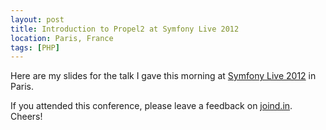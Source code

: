 ```yaml
---
layout: post
title: Introduction to Propel2 at Symfony Live 2012
location: Paris, France
tags: [PHP]
---
```


Here are my slides for the talk I gave this morning at [Symfony Live
2012](https://live.symfony.com/) in Paris.

<script class="speakerdeck-embed" data-id="4fd1d178469d200187014dff" data-ratio="1.3333333333333333" src="//speakerdeck.com/assets/embed.js"></script>
<p></p>

If you attended this conference, please leave a feedback on
[joind.in](https://joind.in/talk/view/6589). Cheers!